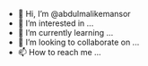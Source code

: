 - 👋 Hi, I’m @abdulmalikemansor
- 👀 I’m interested in ...
- 🌱 I’m currently learning ...
- 💞️ I’m looking to collaborate on ...
- 📫 How to reach me ...

<!---
abdulmalikemansor/abdulmalikemansor is a ✨ special ✨ repository because its `README.md` (this file) appears on your GitHub profile.
You can click the Preview link to take a look at your changes.
--->
